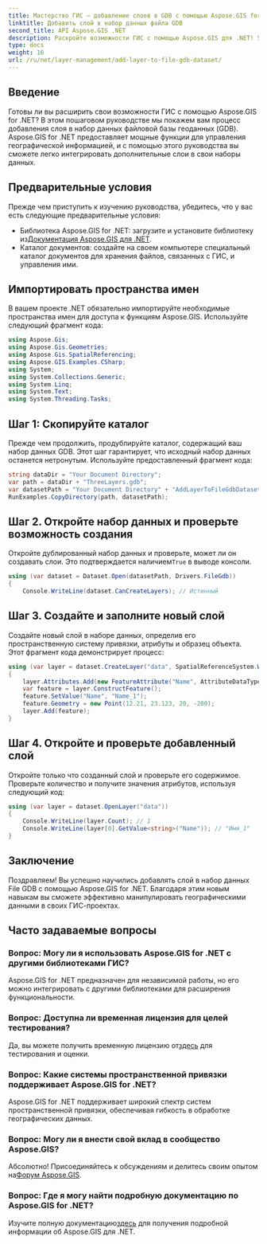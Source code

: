 ```yaml
---
title: Мастерство ГИС — добавление слоев в GDB с помощью Aspose.GIS for .NET
linktitle: Добавить слой в набор данных файла GDB
second_title: API Aspose.GIS .NET
description: Раскройте возможности ГИС с помощью Aspose.GIS для .NET! Узнайте, как добавлять слои в наборы данных File GDB, в этом пошаговом руководстве. #географические данные #Aspose #ГИС
type: docs
weight: 16
url: /ru/net/layer-management/add-layer-to-file-gdb-dataset/
---
```

## Введение
Готовы ли вы расширить свои возможности ГИС с помощью Aspose.GIS for .NET? В этом пошаговом руководстве мы покажем вам процесс добавления слоя в набор данных файловой базы геоданных (GDB). Aspose.GIS for .NET предоставляет мощные функции для управления географической информацией, и с помощью этого руководства вы сможете легко интегрировать дополнительные слои в свои наборы данных.
## Предварительные условия
Прежде чем приступить к изучению руководства, убедитесь, что у вас есть следующие предварительные условия:
-  Библиотека Aspose.GIS for .NET: загрузите и установите библиотеку из[Документация Aspose.GIS для .NET](https://reference.aspose.com/gis/net/).
- Каталог документов: создайте на своем компьютере специальный каталог документов для хранения файлов, связанных с ГИС, и управления ими.
## Импортировать пространства имен
В вашем проекте .NET обязательно импортируйте необходимые пространства имен для доступа к функциям Aspose.GIS. Используйте следующий фрагмент кода:
```csharp
using Aspose.Gis;
using Aspose.Gis.Geometries;
using Aspose.Gis.SpatialReferencing;
using Aspose.GIS.Examples.CSharp;
using System;
using System.Collections.Generic;
using System.Linq;
using System.Text;
using System.Threading.Tasks;
```
## Шаг 1: Скопируйте каталог
Прежде чем продолжить, продублируйте каталог, содержащий ваш набор данных GDB. Этот шаг гарантирует, что исходный набор данных останется нетронутым. Используйте предоставленный фрагмент кода:
```csharp
string dataDir = "Your Document Directory";
var path = dataDir + "ThreeLayers.gdb";
var datasetPath = "Your Document Directory" + "AddLayerToFileGdbDataset_out.gdb";
RunExamples.CopyDirectory(path, datasetPath);
```
## Шаг 2. Откройте набор данных и проверьте возможность создания
 Откройте дублированный набор данных и проверьте, может ли он создавать слои. Это подтверждается наличием`True` в выводе консоли.
```csharp
using (var dataset = Dataset.Open(datasetPath, Drivers.FileGdb))
{
    Console.WriteLine(dataset.CanCreateLayers); // Истинный
```
## Шаг 3. Создайте и заполните новый слой
Создайте новый слой в наборе данных, определив его пространственную систему привязки, атрибуты и образец объекта. Этот фрагмент кода демонстрирует процесс:
```csharp
using (var layer = dataset.CreateLayer("data", SpatialReferenceSystem.Wgs84))
{
    layer.Attributes.Add(new FeatureAttribute("Name", AttributeDataType.String));
    var feature = layer.ConstructFeature();
    feature.SetValue("Name", "Name_1");
    feature.Geometry = new Point(12.21, 23.123, 20, -200);
    layer.Add(feature);
}
```
## Шаг 4. Откройте и проверьте добавленный слой
Откройте только что созданный слой и проверьте его содержимое. Проверьте количество и получите значения атрибутов, используя следующий код:
```csharp
using (var layer = dataset.OpenLayer("data"))
{
    Console.WriteLine(layer.Count); // 1
    Console.WriteLine(layer[0].GetValue<string>("Name")); // "Имя_1"
}
```
## Заключение
Поздравляем! Вы успешно научились добавлять слой в набор данных File GDB с помощью Aspose.GIS for .NET. Благодаря этим новым навыкам вы сможете эффективно манипулировать географическими данными в своих ГИС-проектах.
## Часто задаваемые вопросы
### Вопрос: Могу ли я использовать Aspose.GIS for .NET с другими библиотеками ГИС?
Aspose.GIS for .NET предназначен для независимой работы, но его можно интегрировать с другими библиотеками для расширения функциональности.
### Вопрос: Доступна ли временная лицензия для целей тестирования?
 Да, вы можете получить временную лицензию от[здесь](https://purchase.aspose.com/temporary-license/) для тестирования и оценки.
### Вопрос: Какие системы пространственной привязки поддерживает Aspose.GIS for .NET?
Aspose.GIS for .NET поддерживает широкий спектр систем пространственной привязки, обеспечивая гибкость в обработке географических данных.
### Вопрос: Могу ли я внести свой вклад в сообщество Aspose.GIS?
 Абсолютно! Присоединяйтесь к обсуждениям и делитесь своим опытом на[Форум Aspose.GIS](https://forum.aspose.com/c/gis/33).
### Вопрос: Где я могу найти подробную документацию по Aspose.GIS for .NET?
 Изучите полную документацию[здесь](https://reference.aspose.com/gis/net/) для получения подробной информации об Aspose.GIS для .NET.